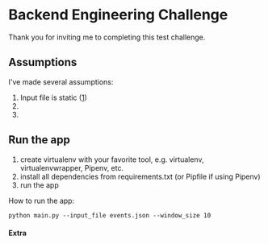 # Backend Engineering Challenge

Thank you for inviting me to completing this test challenge.

## Assumptions

I've made several assumptions:
1. Input file is static ([1](https://github.com/Unbabel/backend-engineering-challenge/issues/5#issuecomment-491233710))
2.
3.

## Run the app
1. create virtualenv with your favorite tool, e.g. virtualenv, virtualenvwrapper, Pipenv, etc.
2. install all dependencies from requirements.txt (or Pipfile if using Pipenv)
3. run the app

How to run the app:

	python main.py --input_file events.json --window_size 10
	

#### Extra 
